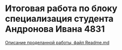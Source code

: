 # Итоговая работа по блоку специализация студента Андронова Ивана 4831

<a href="Animal_work/README.md">Описание проделанной работы, файл Readme.md</a>
